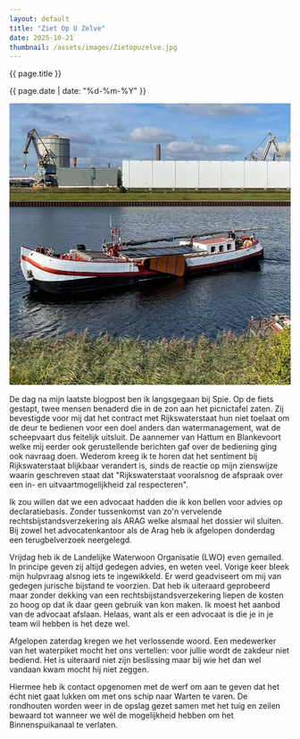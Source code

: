 ```yaml
---
layout: default
title: "Ziet Op U Zelve"
date: 2025-10-21
thumbnail: /assets/images/Zietopuzelve.jpg
---
```


{{ page.title }}

{{ page.date | date: "%d-%m-%Y" }}

![Alt-tekst](https://github.com/Klikblitser/VBBSKW/blob/main/assets/images/Zietopuzelve.jpg?raw=true)

De dag na mijn laatste blogpost ben ik langsgegaan bij Spie. Op de fiets gestapt, twee mensen benaderd die in de zon aan het picnictafel zaten. Zij bevestigde voor mij dat het contract met Rijkswaterstaat hun niet toelaat om de deur te bedienen voor een doel anders dan watermanagement, wat de scheepvaart dus feitelijk uitsluit. De aannemer van Hattum en Blankevoort welke mij eerder ook gerustellende berichten gaf over de bediening ging ook navraag doen. Wederom kreeg ik te horen dat het sentiment bij Rijkswaterstaat blijkbaar verandert is, sinds de reactie op mijn zienswijze waarin geschreven staat dat "Rijkswaterstaat vooralsnog de afspraak over een in- en uitvaartmogelijkheid zal respecteren".

Ik zou willen dat we een advocaat hadden die ik kon bellen voor advies op declaratiebasis. Zonder tussenkomst van zo'n vervelende rechtsbijstandsverzekering als ARAG welke alsmaal het dossier wil sluiten. Bij zowel het advocatenkantoor als de Arag heb ik afgelopen donderdag een terugbelverzoek neergelegd.

Vrijdag heb ik de Landelijke Waterwoon Organisatie (LWO) even gemailed. In principe geven zij altijd gedegen advies, en weten veel. Vorige keer bleek mijn hulpvraag alsnog iets te ingewikkeld. Er werd geadviseert om mij van gedegen jurische bijstand te voorzien. Dat heb ik uiteraard geprobeerd maar zonder dekking van een rechtsbijstandsverzekering liepen de kosten zo hoog op dat ik daar geen gebruik van kon maken. Ik moest het aanbod van de advocaat afslaan. Helaas, want als er een advocaat is die je in je team wil hebben is het deze wel.

Afgelopen zaterdag kregen we het verlossende woord. Een medewerker van het waterpiket mocht het ons vertellen: voor jullie wordt de zakdeur niet bediend. Het is uiteraard niet zijn beslissing maar bij wie het dan wel vandaan kwam mocht hij niet zeggen.

Hiermee heb ik contact opgenomen met de werf om aan te geven dat het écht niet gaat lukken om met ons schip naar Warten te varen. De rondhouten worden weer in de opslag gezet samen met het tuig en zeilen bewaard tot wanneer we wél de mogelijkheid hebben om het Binnenspuikanaal te verlaten.